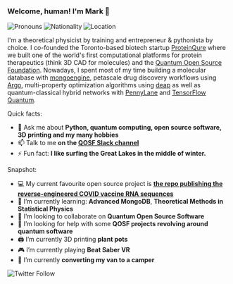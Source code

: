 ### Welcome, human! I'm Mark 👋

![Pronouns](https://img.shields.io/badge/Pronouns-he%2Fhim-blue)
![Nationality](https://img.shields.io/badge/Nationality-German-gold)
![Location](https://img.shields.io/badge/Location-Toronto%2C%20Canada-red)

I'm a theoretical physicist by training and entrepreneur & pythonista by choice. I co-founded the Toronto-based biotech startup [ProteinQure](https://proteinqure.com) where we built one of the world's first computational platforms for protein therapeutics (think 3D CAD for molecules) and the [Quantum Open Source Foundation](https://qosf.org). Nowadays, I spent most of my time building a molecular database with [mongoengine](https://github.com/MongoEngine/mongoengine), petascale drug discovery workflows using [Argo](https://github.com/argoproj/argo-workflows), multi-property optimization algorithms using [deap](https://github.com/DEAP/deap) as well as quantum-classical hybrid networks with [PennyLane](https://github.com/PennyLaneAI/pennylane) and [TensorFlow Quantum](https://github.com/tensorflow/quantum).

Quick facts:

- 💬 Ask me about **Python, quantum computing, open source software, 3D printing and my many hobbies**
- 📫 Talk to me **on the [QOSF Slack channel](https://qosf.org/join)**
- ⚡ Fun fact: **I like surfing the Great Lakes in the middle of winter.**

Snapshot:

- 💻 My current favourite open source project is **[the repo publishing the reverse-engineered COVID vaccine RNA sequences](https://github.com/NAalytics/Assemblies-of-putative-SARS-CoV2-spike-encoding-mRNA-sequences-for-vaccines-BNT-162b2-and-mRNA-1273/blob/main/Assemblies%20of%20putative%20SARS-CoV2-spike-encoding%20mRNA%20sequences%20for%20vaccines%20BNT-162b2%20and%20mRNA-1273.docx.pdf)**
- 🌱 I’m currently learning: **Advanced MongoDB**, **Theoretical Methods in Statistical Physics**
- 👯 I’m looking to collaborate on **Quantum Open Source Software**
- 🤔 I’m looking for help with some **QOSF projects revolving around quantum software**
- 🖨️ I’m currently 3D printing **plant pots**
- 🎮 I’m currently playing **Beat Saber VR**
- 🚐 I’m currently **converting my van to a camper**

![Twitter Follow](https://img.shields.io/twitter/follow/mark_fingerhuth?style=social)
